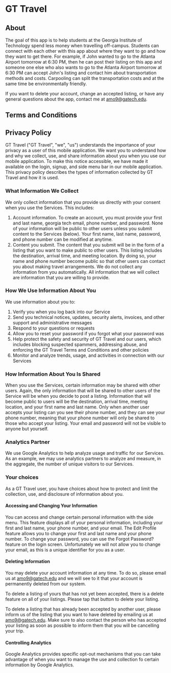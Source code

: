# GT Travel
## About
The goal of this app is to help students at the Georgia Institute of Technology spend less money when travelling off-campus. Students can connect with each other with this app about where they want to go and how they want to get there. For example, if John wanted to go to the Atlanta Airport tomorrow at 6:30 PM, then he can post their listing on this app and someone one else who also wants to go to the Atlanta Airport tomorrow at 6:30 PM can accept John's listing and contact him about transportation methods and costs. Carpooling can split the transportation costs and at the same time be environmentally friendly.

If you want to delete your account, change an accepted listing, or have any general questions about the app, contact me at amo9@gatech.edu.

## Terms and Conditions


## Privacy Policy
GT Travel ("GT Travel", "we", "us") understands the importance of your privacy as a user of this mobile application. We want you to understand how and why we collect, use, and share information about you when you use our mobile application. To make this notice accessible, we have made it available on the login, signup, and side menu bar in our mobile application. This privacy policy describes the types of information collected by GT Travel and how it is used.
### What Information We Collect
We only collect information that you provide us directly with your consent when you use the Services. This includes:
1. Account information. To create an account, you must provide your first and last name, georgia tech email, phone number, and password. None of your information will be public to other users unless you submit content to the Services (below). Your first name, last name, password, and phone number can be modified at anytime.
2. Content you submit. The content that you submit will be in the form of a listing that you want to make public to other users. This listing includes the destination, arrival time, and meeting location. By doing so, your name and phone number become public so that other users can contact you about making travel arrangements. 
We do not collect any information from you automatically. All information that we will collect are information that you are willing to provide.
### How We Use Information About You
We use information about you to:
1. Verify you when you log back into our Service
2. Send you technical notices, updates, security alerts, invoices, and other support and administrative messages
3. Respond to your questions or requests
4. Allow you to reset your password if you forgot what your password was
5. Help protect the safety and security of GT Travel and our users, which includes blocking suspected spammers, addressing abuse, and enforcing the GT Travel Terms and Conditions and other policies
6. Monitor and analyze trends, usage, and activities in connection with our Services
### How Information About You Is Shared
When you use the Services, certain information may be shared with other users. Again, the only information that will be shared to other users of the Service will be when you decide to post a listing. Information that will become public to users will be the destination, arrival time, meeting location, and your first name and last name. Only when another user accepts your listing can you see their phone number, and they can see your phone number, meaning that your phone number will only be shared to those who accept your listing. Your email and password will not be visible to anyone but yourself.
### Analytics Partner
We use Google Analytics to help analyze usage and traffic for our Services. As an example, we may use analytics partners to analyze and measure, in the aggregate, the number of unique visitors to our Services.
### Your choices
As a GT Travel user, you have choices about how to protect and limit the collection, use, and disclosure of information about you.
#### Accessing and Changing Your Information
You can access and change certain personal information with the side menu. This feature displays all of your personal information, including your first and last name, your phone number, and your email. The Edit Profile feature allows you to change your first and last name and your phone number. To change your password, you can use the Forgot Password? feature on the login screen. Unfortunately we will not allow you to change your email, as this is a unique identifier for you as a user.
#### Deleting Information
You may delete your account information at any time. To do so, please email us at amo9@gatech.edu and we will see to it that your account is permanently deleted from our system.

To delete a listing of yours that has not yet been accepted, there is a delete feature on all of your listings. Please tap that button to delete your listing.

To delete a listing that has already been accepted by another user, please inform us of the listing that you want to have deleted by emailing us at amo9@gatech.edu. Make sure to also contact the person who has accepted your listing as soon as possible to inform them that you will be cancelling your trip.
#### Controlling Analytics
Google Analytics provides specific opt-out mechanisms that you can take advantage of when you want to manage the use and collection fo certain information by Google Analytics. 

